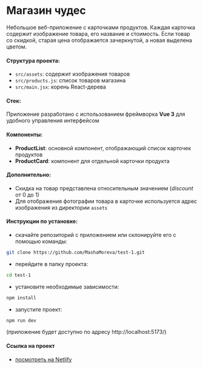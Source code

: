 # Магазин чудес

Небольшое веб-приложение с карточками продуктов. Каждая карточка содержит изображение товара, его название и стоимость. Если товар со скидкой, старая цена отображается зачеркнутой, а новая выделена цветом.

#### Структура проекта:

- `src/assets`: содержит изображения товаров
- `src/products.js`: список товаров магазина
- `src/main.jsx`: корень React-дерева

#### Стек:

Приложение разработано с использованием фреймворка **Vue 3** для удобного управления интерфейсом

#### Компоненты:

- **ProductList**: основной компонент, отображающий список карточек продуктов
- **ProductCard**: компонент для отдельной карточки продукта

#### Дополнительно:

- Скидка на товар представлена относительным значением (_discount_ от 0 до 1)
- Для отображения фотографии товара в карточке используется адрес изображения из директории `assets`

#### Инструкции по установке:

- cкачайте репозиторий с приложением или склонируйте его с помощью команды:

```sh
git clone https://github.com/MashaMoreva/test-1.git
```

- перейдите в папку проекта:

```sh
cd test-1
```

- установите необходимые зависимости:

```sh
npm install
```

- запустите проект:

```sh
npm run dev
```

(приложение будет доступно по адресу http://localhost:5173/)

#### Ссылка на проект

- [посмотреть на Netlify](https://eclectic-cucurucho-2fb9ec.netlify.app/)

